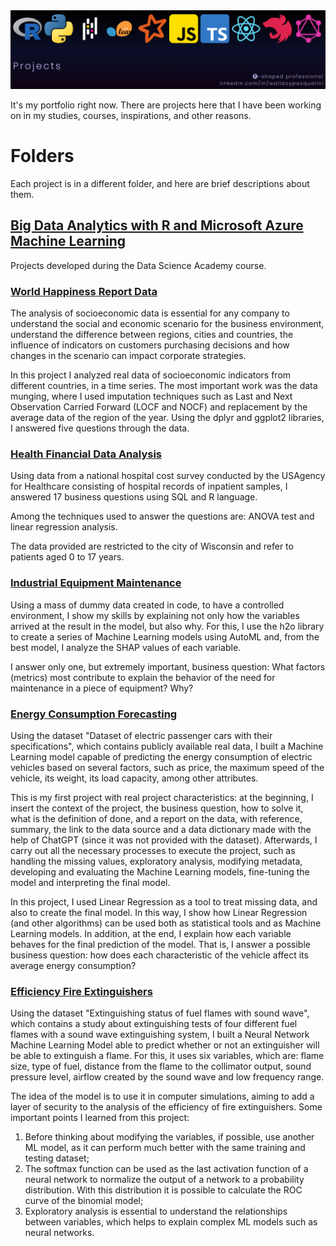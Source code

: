 <a href="https://github.com/WallPasq/projects" rel="noreferrer noopener" target="_blank">
  <img src="https://github.com/WallPasq/projects/blob/main/assets/banner.png" alt="Languages ​​and frameworks icons: R, Python, Pandas, Scikit-learn, Spark, JavaScript, TypeScript, React, NestJS and GraphQL. Projects." rel="noreferrer noopener" target="_blank">
</a>
<p>It's my portfolio right now. There are projects here that I have been working on in my studies, courses, inspirations, and other reasons.</p>

<h1>Folders</h1>
<p>Each project is in a different folder, and here are brief descriptions about them.</p>

<h2>
    <a href="https://www.datascienceacademy.com.br/course/analise-de-dados-com-r">
        Big Data Analytics with R and Microsoft Azure Machine Learning
    </a>
</h2>
<p>Projects developed during the Data Science Academy course.</p>

<h3>
    <a href="https://github.com/WallPasq/projects/tree/83bcd63f7a5875129c2b468defd7c48672d896c8/world_happiness_report_data">
        World Happiness Report Data
    </a>
</h3>
<p>The analysis of socioeconomic data is essential for any company to understand the social and economic scenario for the business environment, understand the difference between regions, cities and countries, the influence of indicators on customers purchasing decisions and how changes in the scenario can impact corporate strategies.</p>
<p>In this project I analyzed real data of socioeconomic indicators from different countries, in a time series. The most important work was the data munging, where I used imputation techniques such as Last and Next Observation Carried Forward (LOCF and NOCF) and replacement by the average data of the region of the year. Using the dplyr and ggplot2 libraries, I answered five questions through the data.</p>

<h3>
    <a href="https://github.com/WallPasq/projects/tree/83bcd63f7a5875129c2b468defd7c48672d896c8/health_financial_data_analysis">
        Health Financial Data Analysis
    </a>
</h3>
<p>Using data from a national hospital cost survey conducted by the USAgency for Healthcare consisting of hospital records of inpatient samples, I answered 17 business questions using SQL and R language.</p>
<p>Among the techniques used to answer the questions are: ANOVA test and linear regression analysis.</p>
<p>The data provided are restricted to the city of Wisconsin and refer to patients aged 0 to 17 years.</p>

<h3>
    <a href="https://github.com/WallPasq/projects/tree/d7ac99fe947d8e7a51aa76e86c072c9b0a800f42/industrial_equipment_maintenance">
        Industrial Equipment Maintenance
    </a>
</h3>
<p>Using a mass of dummy data created in code, to have a controlled environment, I show my skills by explaining not only how the variables arrived at the result in the model, but also why. For this, I use the h2o library to create a series of Machine Learning models using AutoML and, from the best model, I analyze the SHAP values ​​of each variable.</p>
<p>I answer only one, but extremely important, business question: What factors (metrics) most contribute to explain the behavior of the need for maintenance in a piece of equipment? Why?</p>

<h3>
    <a href="https://github.com/WallPasq/projects/tree/d356c5f54415b11a4f825a871b99af6607684898/energy_consumption_forecasting">
        Energy Consumption Forecasting
    </a>
</h3>
<p>Using the dataset "Dataset of electric passenger cars with their specifications", which contains publicly available real data, I built a Machine Learning model capable of predicting the energy consumption of electric vehicles based on several factors, such as price, the maximum speed of the vehicle, its weight, its load capacity, among other attributes.</p>
<p>This is my first project with real project characteristics: at the beginning, I insert the context of the project, the business question, how to solve it, what is the definition of done, and a report on the data, with reference, summary, the link to the data source and a data dictionary made with the help of ChatGPT (since it was not provided with the dataset). Afterwards, I carry out all the necessary processes to execute the project, such as handling the missing values, exploratory analysis, modifying metadata, developing and evaluating the Machine Learning models, fine-tuning the model and interpreting the final model.</p>
<p>In this project, I used Linear Regression as a tool to treat missing data, and also to create the final model. In this way, I show how Linear Regression (and other algorithms) can be used both as statistical tools and as Machine Learning models. In addition, at the end, I explain how each variable behaves for the final prediction of the model. That is, I answer a possible business question: how does each characteristic of the vehicle affect its average energy consumption?</p>

<h3>
    <a href="https://github.com/WallPasq/projects/tree/625fe48581daff99ab5c0f3f9ec8e864239a3970/efficiency_fire_extinguishers">
        Efficiency Fire Extinguishers
    </a>
</h3>
<p>Using the dataset "Extinguishing status of fuel flames with sound wave", which contains a study about extinguishing tests of four different fuel flames with a sound wave extinguishing system, I built a Neural Network Machine Learning Model able to predict whether or not an extinguisher will be able to extinguish a flame. For this, it uses six variables, which are: flame size, type of fuel, distance from the flame to the collimator output, sound pressure level, airflow created by the sound wave and low frequency range.</p>
<p>The idea of the model is to use it in computer simulations, aiming to add a layer of security to the analysis of the efficiency of fire extinguishers. Some important points I learned from this project:</p>
<ol>
  <li>Before thinking about modifying the variables, if possible, use another ML model, as it can perform much better with the same training and testing dataset;</li>
  <li>The softmax function can be used as the last activation function of a neural network to normalize the output of a network to a probability distribution. With this distribution it is possible to calculate the ROC curve of the binomial model;</li>
  <li>Exploratory analysis is essential to understand the relationships between variables, which helps to explain complex ML models such as neural networks.</li>
</ol>
